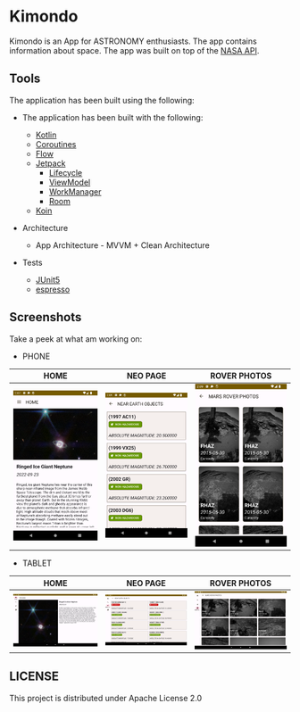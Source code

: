 # Kimondo
Kimondo is an App for ASTRONOMY enthusiasts.
The app contains information about space.
The app was built on top of the [NASA API](https://api.nasa.gov/).

## Tools
The application has been built using the following:

* The application has been built with the following:

    * [Kotlin](https://kotlinlang.org/)
    * [Coroutines](https://kotlinlang.org/docs/reference/coroutines-overview.html)
    * [Flow](https://kotlinlang.org/docs/reference/coroutines/flow.html)
    * [Jetpack](https://developer.android.com/jetpack)
        * [Lifecycle](https://developer.android.com/topic/libraries/architecture/lifecycle)
        * [ViewModel](https://developer.android.com/topic/libraries/architecture/viewmodel)
        * [WorkManager](https://developer.android.com/topic/libraries/architecture/workmanager/basics)
        * [Room](https://developer.android.com/training/data-storage/room)
    * [Koin](https://insert-koin.io/)

* Architecture
    * App Architecture - MVVM + Clean Architecture

* Tests
    * [JUnit5](https://junit.org/junit5/)
    * [espresso](https://developer.android.com/training/testing/espresso)

## Screenshots
Take a peek at what am working on:

* PHONE

HOME | NEO PAGE | ROVER PHOTOS |
---- | -------- | ------------ |
<img src="screens/phone/home.png"/> | <img src="screens/phone/neos.png" /> | <img src="screens/phone/rover.png" /> |


* TABLET

HOME | NEO PAGE | ROVER PHOTOS |
---- | -------- | ------------ |
<img src="screens/tablet/home.png" /> | <img src="screens/tablet/neo.png"/> | <img src="screens/tablet/rover.png"/> |


## LICENSE
This project is distributed under Apache License 2.0